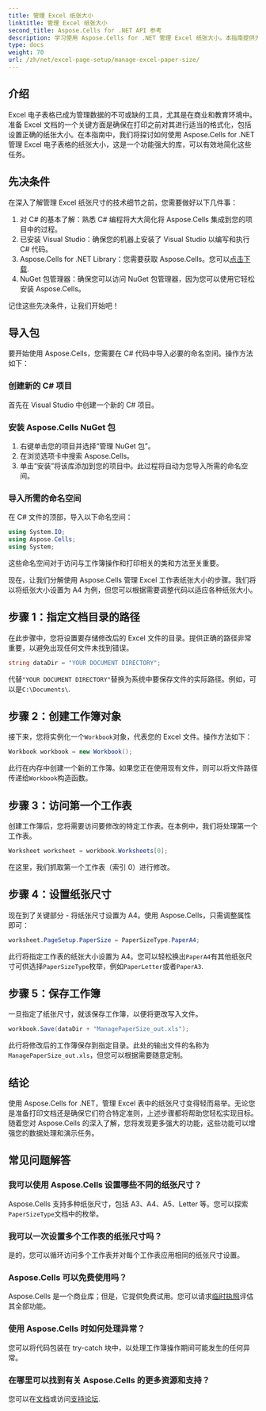 ```yaml
---
title: 管理 Excel 纸张大小
linktitle: 管理 Excel 纸张大小
second_title: Aspose.Cells for .NET API 参考
description: 学习使用 Aspose.Cells for .NET 管理 Excel 纸张大小。本指南提供无缝集成的分步说明和示例。
type: docs
weight: 70
url: /zh/net/excel-page-setup/manage-excel-paper-size/
---
```

## 介绍

Excel 电子表格已成为管理数据的不可或缺的工具，尤其是在商业和教育环境中。准备 Excel 文档的一个关键方面是确保在打印之前对其进行适当的格式化，包括设置正确的纸张大小。在本指南中，我们将探讨如何使用 Aspose.Cells for .NET 管理 Excel 电子表格的纸张大小，这是一个功能强大的库，可以有效地简化这些任务。

## 先决条件

在深入了解管理 Excel 纸张尺寸的技术细节之前，您需要做好以下几件事：

1. 对 C# 的基本了解：熟悉 C# 编程将大大简化将 Aspose.Cells 集成到您的项目中的过程。
2. 已安装 Visual Studio：确保您的机器上安装了 Visual Studio 以编写和执行 C# 代码。
3.  Aspose.Cells for .NET Library：您需要获取 Aspose.Cells。您可以[点击下载](https://releases.aspose.com/cells/net/).
4. NuGet 包管理器：确保您可以访问 NuGet 包管理器，因为您可以使用它轻松安装 Aspose.Cells。

记住这些先决条件，让我们开始吧！

## 导入包

要开始使用 Aspose.Cells，您需要在 C# 代码中导入必要的命名空间。操作方法如下：

### 创建新的 C# 项目

首先在 Visual Studio 中创建一个新的 C# 项目。

### 安装 Aspose.Cells NuGet 包

1. 右键单击您的项目并选择“管理 NuGet 包”。
2. 在浏览选项卡中搜索 Aspose.Cells。
3. 单击“安装”将该库添加到您的项目中。此过程将自动为您导入所需的命名空间。

### 导入所需的命名空间

在 C# 文件的顶部，导入以下命名空间：

```csharp
using System.IO;
using Aspose.Cells;
using System;
```

这些命名空间对于访问与工作簿操作和打印相关的类和方法至关重要。

现在，让我们分解使用 Aspose.Cells 管理 Excel 工作表纸张大小的步骤。我们将以将纸张大小设置为 A4 为例，但您可以根据需要调整代码以适应各种纸张大小。

## 步骤 1：指定文档目录的路径

在此步骤中，您将设置要存储修改后的 Excel 文件的目录。提供正确的路径非常重要，以避免出现任何文件未找到错误。

```csharp
string dataDir = "YOUR DOCUMENT DIRECTORY";
```

代替`"YOUR DOCUMENT DIRECTORY"`替换为系统中要保存文件的实际路径。例如，可以是`C:\Documents\`.

## 步骤 2：创建工作簿对象

接下来，您将实例化一个`Workbook`对象，代表您的 Excel 文件。操作方法如下：

```csharp
Workbook workbook = new Workbook();
```

此行在内存中创建一个新的工作簿。如果您正在使用现有文件，则可以将文件路径传递给`Workbook`构造函数。

## 步骤 3：访问第一个工作表

创建工作簿后，您将需要访问要修改的特定工作表。在本例中，我们将处理第一个工作表。

```csharp
Worksheet worksheet = workbook.Worksheets[0];
```

在这里，我们抓取第一个工作表（索引 0）进行修改。

## 步骤 4：设置纸张尺寸

现在到了关键部分 - 将纸张尺寸设置为 A4。使用 Aspose.Cells，只需调整属性即可：

```csharp
worksheet.PageSetup.PaperSize = PaperSizeType.PaperA4;
```

此行将指定工作表的纸张大小设置为 A4。您可以轻松换出`PaperA4`有其他纸张尺寸可供选择`PaperSizeType`枚举，例如`PaperLetter`或者`PaperA3`.

## 步骤 5：保存工作簿

一旦指定了纸张尺寸，就该保存工作簿，以便将更改写入文件。

```csharp
workbook.Save(dataDir + "ManagePaperSize_out.xls");
```

此行将修改后的工作簿保存到指定目录。此处的输出文件的名称为`ManagePaperSize_out.xls`，但您可以根据需要随意定制。

## 结论

使用 Aspose.Cells for .NET，管理 Excel 表中的纸张尺寸变得轻而易举。无论您是准备打印文档还是确保它们符合特定准则，上述步骤都将帮助您轻松实现目标。随着您对 Aspose.Cells 的深入了解，您将发现更多强大的功能，这些功能可以增强您的数据处理和演示任务。

## 常见问题解答

### 我可以使用 Aspose.Cells 设置哪些不同的纸张尺寸？
 Aspose.Cells 支持多种纸张尺寸，包括 A3、A4、A5、Letter 等。您可以探索`PaperSizeType`文档中的枚举。

### 我可以一次设置多个工作表的纸张尺寸吗？
是的，您可以循环访问多个工作表并对每个工作表应用相同的纸张尺寸设置。

### Aspose.Cells 可以免费使用吗？
 Aspose.Cells 是一个商业库；但是，它提供免费试用。您可以请求[临时执照](https://purchase.aspose.com/temporary-license/)评估其全部功能。

### 使用 Aspose.Cells 时如何处理异常？
您可以将代码包装在 try-catch 块中，以处理工作簿操作期间可能发生的任何异常。

### 在哪里可以找到有关 Aspose.Cells 的更多资源和支持？
您可以在[文档](https://reference.aspose.com/cells/net/)或访问[支持论坛](https://forum.aspose.com/c/cells/9).